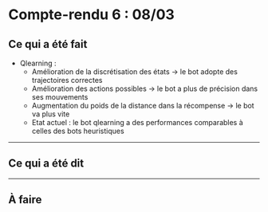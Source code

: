# Compte-rendu 6 : 08/03

## Ce qui a été fait

- Qlearning : 
  - Amélioration de la discrétisation des états -> le bot adopte des trajectoires correctes
  - Amélioration des actions possibles -> le bot a plus de précision dans ses mouvements
  - Augmentation du poids de la distance dans la récompense -> le bot va plus vite
  - Etat actuel : le bot qlearning a des performances comparables à celles des bots heuristiques
---

## Ce qui a été dit


---

## À faire

